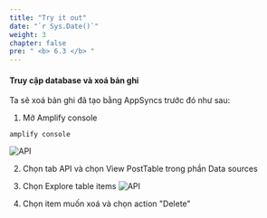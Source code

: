 ```yaml
---
title: "Try it out"
date: "`r Sys.Date()`"
weight: 3
chapter: false
pre: " <b> 6.3 </b> "
---
```


#### Truy cập database và xoá bản ghi

Ta sẽ xoá bản ghi đã tạo bằng AppSyncs trước đó như sau:

1. Mở Amplify console

```
amplify console
```

![API](/images/6-photosharingapp/app-01.png)

2. Chọn tab API và chọn View PostTable trong phần Data sources

3. Chọn Explore table items
   ![API](/images/6-photosharingapp/app-02.png)

4. Chọn item muốn xoá và chọn action "Delete"
